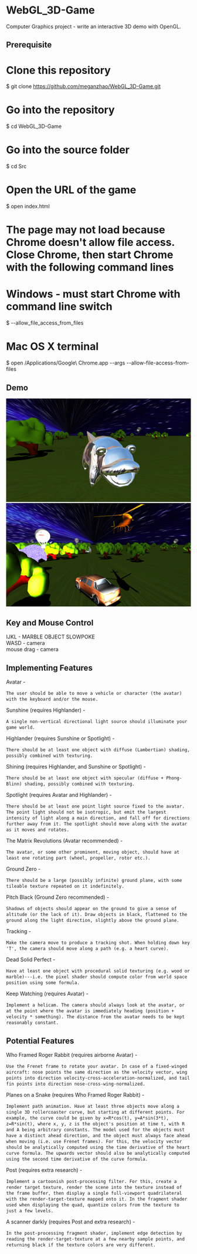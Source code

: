 # WebGL_3D-Game
Computer Graphics project - write an interactive 3D demo with OpenGL.


## Prerequisite
# Clone this repository
$ git clone https://github.com/meganzhao/WebGL_3D-Game.git

# Go into the repository
$ cd WebGL_3D-Game

# Go into the source folder
$ cd Src

# Open the URL of the game
$ open index.html

# The page may not load because Chrome doesn't allow file access. Close Chrome, then start Chrome with the following command lines

# Windows - must start Chrome with command line switch
$ --allow_file_access_from_files

# Mac OS X terminal
$ open /Applications/Google\ Chrome.app --args --allow-file-access-from-files

## Demo
![Alt text](img-demo/slowpoke.png?raw=true "slowpoke")
![Alt text](img-demo/world.png?raw=true "world")


## Key and Mouse Control
 IJKL - MARBLE OBJECT SLOWPOKE       
 WASD - camera      
 mouse drag - camera

## Implementing Features
Avatar -

	The user should be able to move a vehicle or character (the avatar) with the keyboard and/or the mouse.



Sunshine (requires Highlander) - 

	A single non-vertical directional light source should illuminate your game world.



Highlander (requires Sunshine or Spotlight) -

	There should be at least one object with diffuse (Lambertian) shading, possibly combined with texturing.



Shining (requires Highlander, and Sunshine or Spotlight) -

	There should be at least one object with specular (diffuse + Phong-Blinn) shading, possibly combined with texturing.



Spotlight (requires Avatar and Highlander) -

	There should be at least one point light source fixed to the avatar. The point light should not be isotropic, but emit the largest intensity of light along a main direction, and fall off for directions further away from it. The spotlight should move along with the avatar as it moves and rotates.



The Matrix Revolutions (Avatar recommended) -

	The avatar, or some other prominent, moving object, should have at least one rotating part (wheel, propeller, rotor etc.).



Ground Zero -

	There should be a large (possibly infinite) ground plane, with some tileable texture repeated on it indefinitely.



Pitch Black (Ground Zero recommended) -

	Shadows of objects should appear on the ground to give a sense of altitude (or the lack of it). Draw objects in black, flattened to the ground along the light direction, slightly above the ground plane.

Tracking -

	Make the camera move to produce a tracking shot. When holding down key 'T', the camera should move along a path (e.g. a heart curve).


Dead Solid Perfect -

	Have at least one object with procedural solid texturing (e.g. wood or marble)---i.e. the pixel shader should compute color from world space position using some formula.

Keep Watching (requires Avatar) -

	Implement a helicam. The camera should always look at the avatar, or at the point where the avatar is immediately heading (position + velocity * something). The distance from the avatar needs to be kept reasonably constant.


## Potential Features

Who Framed Roger Rabbit (requires airborne Avatar) -

	Use the Frenet frame to rotate your avatar. In case of a fixed-winged aircraft: nose points the same direction as the velocity vector, wing points into direction velocity-cross-acceleration-normalized, and tail fin points into direction nose-cross-wing-normalized.

Planes on a Snake (requires Who Framed Roger Rabbit) -

	Implement path animation. Have at least three objects move along a single 3D rollercoaster curve, but starting at different points. For example, the curve could be given by x=R*cos(t), y=A*sin(3*t), z=R*sin(t), where x, y, z is the object's position at time t, with R and A being arbitrary constants. The model used for the objects must have a distinct ahead direction, and the object must always face ahead when moving (i.e. use Frenet frames). For this, the velocity vector should be analytically computed using the time derivative of the heart curve formula. The upwards vector should also be analytically computed using the second time derivative of the curve formula.

Post (requires extra research) -

	Implement a cartoonish post-processing filter. For this, create a render target texture, render the scene into the texture instead of the frame buffer, then display a single full-viewport quadrilateral with the render-target-texture mapped onto it. In the fragment shader used when displaying the quad, quantize colors from the texture to just a few levels.

A scanner darkly (requires Post and extra research) -

	In the post-processing fragment shader, implement edge detection by reading the render-target-texture at a few nearby sample points, and returning black if the texture colors are very different. 

